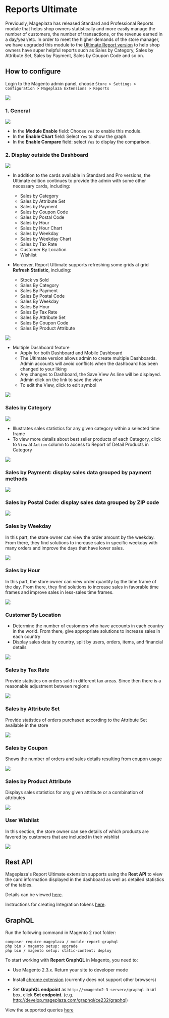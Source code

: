 # Reports Ultimate

Previously, Mageplaza has released Standard and Professional Reports module that helps shop owners statistically and more easily manage the number of customers, the number of transactions, or the revenue earned in a day/year/etc. In order to meet the higher demands of the store manager, we have upgraded this module to the [Ultimate Report version](https://www.mageplaza.com/magento-2-reports-extension/) to help shop owners have super helpful reports such as Sales by Category, Sales by Attribute Set, Sales by Payment, Sales by Coupon Code and so on. 

## How to configure

Login to the Magento admin panel, choose `Store > Settings > Configuration > Mageplaza Extensions > Reports`

![](https://i.imgur.com/KmSr5GG.png)


### 1. General 

![](https://i.imgur.com/IGClDwN.png)

* In the **Module Enable** field: Choose `Yes` to enable this module.
* In the **Enable Chart** field: Select `Yes` to show the graph.
* In the **Enable Compare** field: select `Yes` to display the comparison.

### 2. Display outside the Dashboard

![](https://i.imgur.com/yAzWRig.png)

- In addition to the cards available in Standard and Pro versions, the Ultimate edition continues to provide the admin with some other necessary cards, including:
  - Sales by Category
  - Sales by Attribute Set
  - Sales by Payment
  - Sales by Coupon Code
  - Sales by Postal Code
  - Sales by Hour
  - Sales by Hour Chart
  - Sales by Weekday
  - Sales by Weekday Chart
  - Sales by Tax Rate
  - Customer By Location
  - Wishlist
  
- Moreover, Report Ultimate supports refreshing some grids at grid **Refresh Statistic**, including:
  - Stock vs Sold
  - Sales By Category
  - Sales By Payment
  - Sales By Postal Code
  - Sales By Weekday
  - Sales By Hour
  - Sales By Tax Rate
  - Sales By Attribute Set
  - Sales By Coupon Code
  - Sales By Product Attribute

![](https://i.imgur.com/9KnJVon.png) 

- Multiple Dashboard feature
  - Apply for both Dashboard and Mobile Dashboard
  - The Ultimate version allows admin to create multiple Dashboards. Admin accounts will avoid conflicts when the dashboard has been changed to your liking
  - Any changes to Dashboard, the Save View As line will be displayed. Admin click on the link to save the view
  - To edit the View, click to edit symbol

![](https://i.imgur.com/UHGZxEH.png)


### Sales by Category

![](https://i.imgur.com/X8FesGH.png)

- Illustrates sales statistics for any given category within a selected time frame       
- To view more details about best seller products of each Category, click to `View` at `Action` column to access to Report of Detail Products in Category

![](https://i.imgur.com/0KeOgZb.png)

### Sales by Payment: display sales data grouped by payment methods

![](https://i.imgur.com/xPHUIPm.png)

### Sales by Postal Code: display sales data grouped by ZIP code

![](https://i.imgur.com/MPPPOcr.png)

### Sales by Weekday

In this part, the store owner can view the order amount by the weekday. From there, they find solutions to increase sales in specific  weekday with many orders and improve the days that have lower sales. 

![](https://i.imgur.com/7F1VmJg.png)

### Sales by Hour

In this part, the store owner can view order quantity by the time frame of the day. From there, they find solutions to increase sales in favorable time frames and improve sales in less-sales time frames.

![](https://i.imgur.com/riDEuxZ.png)

### Customer By Location

- Determine the number of customers who have accounts in each country in the world. From there, give appropriate solutions to increase sales in each country
- Display sales data by country, split by users, orders, items, and financial details

![](https://i.imgur.com/HyBarPy.png)

### Sales by Tax Rate

Provide statistics on orders sold in different tax areas. Since then there is a reasonable adjustment between regions

![](https://i.imgur.com/vqe8aWB.png)

### Sales by Attribute Set

Provide statistics of orders purchased according to the Attribute Set available in the store

![](https://i.imgur.com/WxUk2Xg.png)

### Sales by Coupon

Shows the number of orders and sales details resulting from coupon usage	

![](https://i.imgur.com/MzMWSiK.png)

### Sales by Product Attribute

Displays sales statistics for any given attribute or a combination of attributes

![](https://i.imgur.com/60J5jwL.png)


### User Wishlist

In this section, the store owner can see details of which products are favored by customers that are included in their wishlist

![](https://i.imgur.com/gSeySF1.png)

## Rest API

Mageplaza's Report Ultimate extension supports using the **Rest API** to view the card information displayed in the dashboard as well as detailed statistics of the tables.

Details can be viewed [here](https://documenter.getpostman.com/view/10589000/SzS1V9Ff?version=latest).

Instructions for creating Integration tokens [here](https://devdocs.magento.com/guides/v2.3/get-started/authentication/gs-authentication-token.html).

## GraphQL

Run the following command in Magento 2 root folder:

```
composer require mageplaza / module-report-graphql
php bin / magento setup: upgrade
php bin / magento setup: static-content: deploy
```
To start working with **Report GraphQL** in Magento, you need to:

- Use Magento 2.3.x. Return your site to developer mode

- Install [chrome extension](https://chrome.google.com/webstore/detail/chromeiql/fkkiamalmpiidkljmicmjfbieiclmeij?hl=en) (currently does not support other browsers)

- Set **GraphQL endpoint** as `http://<magento2-3-server>/graphql` in url box, click **Set endpoint**. (e.g. http://develop.mageplaza.com/graphql/ce232/graphql)

View the supported queries [here](https://documenter.getpostman.com/view/10589000/SzS1V9Fi?version=latest)



